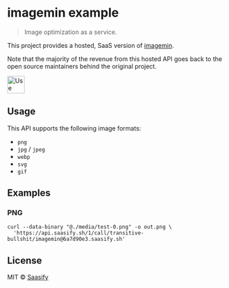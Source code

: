 # imagemin example

> Image optimization as a service.

This project provides a hosted, SaaS version of [imagemin](https://github.com/imagemin/imagemin).

Note that the majority of the revenue from this hosted API goes back to the open source maintainers behind the original project.

<a href="https://transitive-bullshit_imagemin_6a7d90e3.saasify.sh">
  <img
    src="https://badges.saasify.sh"
    height="40"
    alt="Use Hosted API"
  />
</a>

## Usage

This API supports the following image formats:

- `png`
- `jpg` / `jpeg`
- `webp`
- `svg`
- `gif`

## Examples

### PNG

```
curl --data-binary "@./media/test-0.png" -o out.png \
  'https://api.saasify.sh/1/call/transitive-bullshit/imagemin@6a7d90e3.saasify.sh'
```

## License

MIT © [Saasify](https://saasify.sh)
